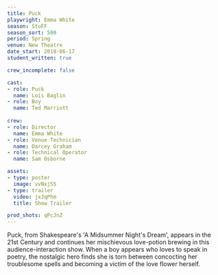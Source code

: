 ```yaml
---
title: Puck
playwright: Emma White
season: StuFF
season_sort: 500
period: Spring
venue: New Theatre
date_start: 2018-06-17
student_written: true 

crew_incomplete: false

cast:
- role: Puck
  name: Lois Baglin
- role: Boy
  name: Ted Marriott
  
crew:
- role: Director 
  name: Emma White
- role: Venue Technician
  name: Darcey Graham
- role: Technical Operator
  name: Sam Osborne

assets:
- type: poster
  image: vvNxjS5
- type: trailer
  video: jxJqPhm
  title: Show Trailer

prod_shots: qPcJnZ
---
```


Puck, from Shakespeare's 'A Midsummer Night's Dream', appears in the 21st Century and continues her mischievous love-potion brewing in this audience-interaction show. When a boy appears who loves to speak in poetry, the nostalgic hero finds she is torn between concocting her troublesome spells and becoming a victim of the love flower herself.
